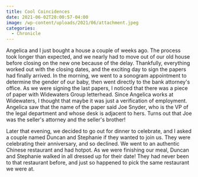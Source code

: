 ```yaml
---
title: Cool Coincidences
date: 2021-06-02T20:00:57-04:00
image: /wp-content/uploads/2021/06/attachment.jpeg
categories:
  - Chronicle
---
```

Angelica and I just bought a house a couple of weeks ago. The process took longer than expected, and we nearly had to move out of our old house before closing on the new one because of the delay. Thankfully, everything worked out with the closing dates, and the exciting day to sign the papers had finally arrived. In the morning, we went to a sonogram appointment to determine the gender of our baby, then went directly to the bank attorney's office. As we were signing the last papers, I noticed that there was a piece of paper with Widewaters Group letterhead. Since Angelica works at Widewaters, I thought that maybe it was just a verification of employment. Angelica saw that the name of the paper said Joe Snyder, who is the VP of the legal department and whose desk is adjacent to hers. Turns out that Joe was the seller's attorney and the seller's brother!

Later that evening, we decided to go out for dinner to celebrate, and I asked a couple named Duncan and Stephanie if they wanted to join us. They were celebrating their anniversary, and so declined. We went to an authentic Chinese restaurant and had hotpot. As we were finishing our meal, Duncan and Stephanie walked in all dressed up for their date! They had never been to that restaurant before, and just so happened to pick the same restaurant we were at.